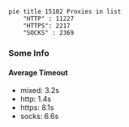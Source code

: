 
```mermaid
pie title 15102 Proxies in list
    "HTTP" : 11227
    "HTTPS": 2217
    "SOCKS" : 2369
```

### Some Info
#### Average Timeout

- mixed: 3.2s
- http: 1.4s
- https: 8.1s
- socks: 6.6s